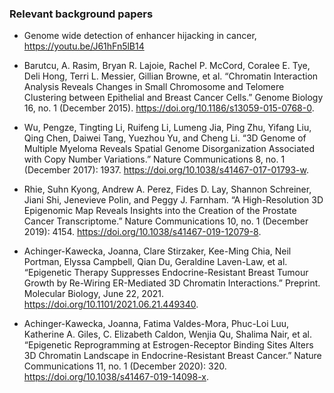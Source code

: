 ### Relevant background papers 

- Genome wide detection of enhancer hijacking in cancer, https://youtu.be/J61hFn5lB14

- Barutcu, A. Rasim, Bryan R. Lajoie, Rachel P. McCord, Coralee E. Tye, Deli Hong, Terri L. Messier, Gillian Browne, et al. “Chromatin Interaction Analysis Reveals Changes in Small Chromosome and Telomere Clustering between Epithelial and Breast Cancer Cells.” Genome Biology 16, no. 1 (December 2015). https://doi.org/10.1186/s13059-015-0768-0.

- Wu, Pengze, Tingting Li, Ruifeng Li, Lumeng Jia, Ping Zhu, Yifang Liu, Qing Chen, Daiwei Tang, Yuezhou Yu, and Cheng Li. “3D Genome of Multiple Myeloma Reveals Spatial Genome Disorganization Associated with Copy Number Variations.” Nature Communications 8, no. 1 (December 2017): 1937. https://doi.org/10.1038/s41467-017-01793-w.

- Rhie, Suhn Kyong, Andrew A. Perez, Fides D. Lay, Shannon Schreiner, Jiani Shi, Jenevieve Polin, and Peggy J. Farnham. “A High-Resolution 3D Epigenomic Map Reveals Insights into the Creation of the Prostate Cancer Transcriptome.” Nature Communications 10, no. 1 (December 2019): 4154. https://doi.org/10.1038/s41467-019-12079-8.

- Achinger-Kawecka, Joanna, Clare Stirzaker, Kee-Ming Chia, Neil Portman, Elyssa Campbell, Qian Du, Geraldine Laven-Law, et al. “Epigenetic Therapy Suppresses Endocrine-Resistant Breast Tumour Growth by Re-Wiring ER-Mediated 3D Chromatin Interactions.” Preprint. Molecular Biology, June 22, 2021. https://doi.org/10.1101/2021.06.21.449340.

- Achinger-Kawecka, Joanna, Fatima Valdes-Mora, Phuc-Loi Luu, Katherine A. Giles, C. Elizabeth Caldon, Wenjia Qu, Shalima Nair, et al. “Epigenetic Reprogramming at Estrogen-Receptor Binding Sites Alters 3D Chromatin Landscape in Endocrine-Resistant Breast Cancer.” Nature Communications 11, no. 1 (December 2020): 320. https://doi.org/10.1038/s41467-019-14098-x.